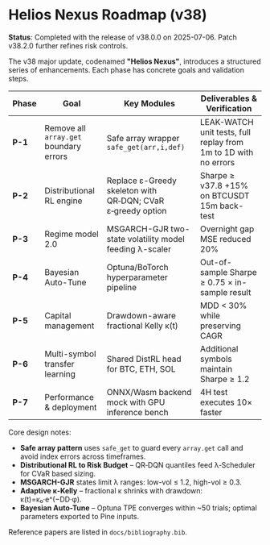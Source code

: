 # Helios Nexus Roadmap (v38)

**Status**: Completed with the release of v38.0.0 on 2025-07-06. Patch v38.2.0 further refines risk controls.

The v38 major update, codenamed **"Helios Nexus"**, introduces a structured
series of enhancements. Each phase has concrete goals and validation steps.

| Phase | Goal | Key Modules | Deliverables & Verification |
| ---- | ---- | ----------- | --------------------------- |
| **P-1** | Remove all `array.get` boundary errors | Safe array wrapper `safe_get(arr,i,def)` | LEAK-WATCH unit tests, full replay from 1m to 1D with no errors |
| **P-2** | Distributional RL engine | Replace ε-Greedy skeleton with QR‑DQN; CVaR ε‑greedy option | Sharpe ≥ v37.8 +15% on BTCUSDT 15m back-test |
| **P-3** | Regime model 2.0 | MSGARCH-GJR two-state volatility model feeding λ-scaler | Overnight gap MSE reduced 20% |
| **P-4** | Bayesian Auto-Tune | Optuna/BoTorch hyperparameter pipeline | Out-of-sample Sharpe ≥ 0.75 × in-sample result |
| **P-5** | Capital management | Drawdown-aware fractional Kelly κ(t) | MDD < 30% while preserving CAGR |
| **P-6** | Multi-symbol transfer learning | Shared DistRL head for BTC, ETH, SOL | Additional symbols maintain Sharpe ≥ 1.2 |
| **P-7** | Performance & deployment | ONNX/Wasm backend mock with GPU inference bench | 4H test executes 10× faster |

Core design notes:

- **Safe array pattern** uses `safe_get` to guard every `array.get` call and avoid index errors across timeframes.
- **Distributional RL to Risk Budget** – QR‑DQN quantiles feed λ‑Scheduler for CVaR based sizing.
- **MSGARCH-GJR** states limit λ ranges: low-vol ≤ 1.2, high-vol ≥ 0.3.
- **Adaptive κ-Kelly** – fractional κ shrinks with drawdown: κ(t)=κ₀·e^(−DD·φ).
- **Bayesian Auto-Tune** – Optuna TPE converges within ~50 trials; optimal parameters exported to Pine inputs.

Reference papers are listed in `docs/bibliography.bib`.
